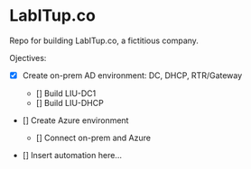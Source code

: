 # LabITup.co
Repo for building LabITup.co, a fictitious company.



Ojectives:
- [x] Create on-prem AD environment:  DC, DHCP, RTR/Gateway

  - [] Build LIU-DC1
  - [] Build LIU-DHCP


- [] Create Azure environment
  - [] Connect on-prem and Azure
  
  
- [] Insert automation here...


























